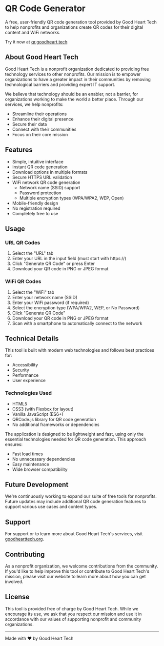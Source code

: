 # QR Code Generator

A free, user-friendly QR code generation tool provided by Good Heart Tech to help nonprofits and organizations create QR codes for their digital content and WiFi networks.

Try it now at [qr.goodheart.tech](https://qr.goodheart.tech)

## About Good Heart Tech

Good Heart Tech is a nonprofit organization dedicated to providing free technology services to other nonprofits. Our mission is to empower organizations to have a greater impact in their communities by removing technological barriers and providing expert IT support.

We believe that technology should be an enabler, not a barrier, for organizations working to make the world a better place. Through our services, we help nonprofits:

- Streamline their operations
- Enhance their digital presence
- Secure their data
- Connect with their communities
- Focus on their core mission

## Features

- Simple, intuitive interface
- Instant QR code generation
- Download options in multiple formats
- Secure HTTPS URL validation
- WiFi network QR code generation
  - Network name (SSID) support
  - Password protection
  - Multiple encryption types (WPA/WPA2, WEP, Open)
- Mobile-friendly design
- No registration required
- Completely free to use

## Usage

### URL QR Codes
1. Select the "URL" tab
2. Enter your URL in the input field (must start with https://)
3. Click "Generate QR Code" or press Enter
4. Download your QR code in PNG or JPEG format

### WiFi QR Codes
1. Select the "WiFi" tab
2. Enter your network name (SSID)
3. Enter your WiFi password (if required)
4. Select the encryption type (WPA/WPA2, WEP, or No Password)
5. Click "Generate QR Code"
6. Download your QR code in PNG or JPEG format
7. Scan with a smartphone to automatically connect to the network

## Technical Details

This tool is built with modern web technologies and follows best practices for:
- Accessibility
- Security
- Performance
- User experience

### Technologies Used
- HTML5
- CSS3 (with Flexbox for layout)
- Vanilla JavaScript (ES6+)
- QRCode.js library for QR code generation
- No additional frameworks or dependencies

The application is designed to be lightweight and fast, using only the essential technologies needed for QR code generation. This approach ensures:
- Fast load times
- No unnecessary dependencies
- Easy maintenance
- Wide browser compatibility

## Future Development

We're continuously working to expand our suite of free tools for nonprofits. Future updates may include additional QR code generation features to support various use cases and content types.

## Support

For support or to learn more about Good Heart Tech's services, visit [goodhearttech.org](https://goodhearttech.org/).

## Contributing

As a nonprofit organization, we welcome contributions from the community. If you'd like to help improve this tool or contribute to Good Heart Tech's mission, please visit our website to learn more about how you can get involved.

## License

This tool is provided free of charge by Good Heart Tech. While we encourage its use, we ask that you respect our mission and use it in accordance with our values of supporting nonprofit and community organizations.

---

Made with ❤️ by Good Heart Tech 